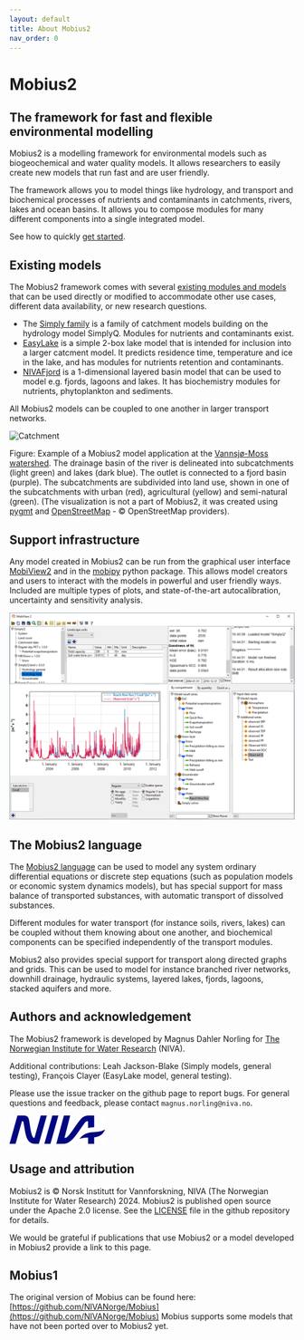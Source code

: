 ```yaml
---
layout: default
title: About Mobius2
nav_order: 0
---
```


# Mobius2

## The framework for fast and flexible environmental modelling

Mobius2 is a modelling framework for environmental models such as biogeochemical and water quality models. It allows researchers to easily create new models that run fast and are user friendly.

The framework allows you to model things like hydrology, and transport and biochemical processes of nutrients and contaminants in catchments, rivers, lakes and ocean basins. It allows you to compose modules for many different components into a single integrated model.

See how to quickly [get started](gettingstarted/gettingstarted.html).

## Existing models

The Mobius2 framework comes with several [existing modules and models](existingmodels/existingmodels.html) that can be used directly or modified to accommodate other use cases, different data availability, or new research questions.
- The [Simply family](existingmodels/simply.html) is a family of catchment models building on the hydrology model SimplyQ. Modules for nutrients and contaminants exist.
- [EasyLake](existingmodels/easylake.html) is a simple 2-box lake model that is intended for inclusion into a larger catcment model. It predicts residence time, temperature and ice in the lake, and has modules for nutrients retention and contaminants.
- [NIVAFjord](existingmodels/nivafjord.html) is a 1-dimensional layered basin model that can be used to model e.g. fjords, lagoons and lakes. It has biochemistry modules for nutrients, phytoplankton and sediments.

All Mobius2 models can be coupled to one another in larger transport networks.

![Catchment](img/catchment_3d_plot.png)

Figure: Example of a Mobius2 model application at the [Vannsjø-Moss watershed](https://en.wikipedia.org/wiki/Vansj%C3%B8). The drainage basin of the river is delineated into subcatchments (light green) and lakes (dark blue). The outlet is connected to a fjord basin (purple). The subcatchments are subdivided into land use, shown in one of the subcatchments with urban (red), agricultural (yellow) and semi-natural (green). (The visualization is not a part of Mobius2, it was created using [pygmt](https://www.pygmt.org/latest/) and [OpenStreetMap](https://www.openstreetmap.org/copyright) - © OpenStreetMap providers).

## Support infrastructure

Any model created in Mobius2 can be run from the graphical user interface [MobiView2](mobiviewdocs/mobiview.html) and in the [mobipy](mobipydocs/mobipy.html) python package. This allows model creators and users to interact with the models in powerful and user friendly ways. Included are multiple types of plots, and state-of-the-art autocalibration, uncertainty and sensitivity analysis.

![MobiView2](img/mobiview_front.png)

## The Mobius2 language

The [Mobius2 language](mobius2docs/language.html) can be used to model any system ordinary differential equations or discrete step equations (such as population models or economic system dynamics models), but has special support for mass balance of transported substances, with automatic transport of dissolved substances.

Different modules for water transport (for instance soils, rivers, lakes) can be coupled without them knowing about one another, and biochemical components can be specified independently of the transport modules.

Mobius2 also provides special support for transport along directed graphs and grids. This can be used to model for instance branched river networks, downhill drainage, hydraulic systems, layered lakes, fjords, lagoons, stacked aquifers and more.

## Authors and acknowledgement

The Mobius2 framework is developed by Magnus Dahler Norling for [The Norwegian Institute for Water Research](https://www.niva.no/en) (NIVA).

Additional contributions:
Leah Jackson-Blake (Simply models, general testing), François Clayer (EasyLake model, general testing).

Please use the issue tracker on the github page to report bugs. For general questions and feedback, please contact `magnus.norling@niva.no`.

[![NIVA](img/niva.png)](https://www.niva.no/en)

## Usage and attribution

Mobius2 is © Norsk Institutt for Vannforskning, NIVA (The Norwegian Institute for Water Research) 2024. Mobius2 is published open source under the Apache 2.0 license. See the [LICENSE](https://github.com/NIVANorge/Mobius2/blob/main/LICENSE) file in the github repository for details.

We would be grateful if publications that use Mobius2 or a model developed in Mobius2 provide a link to this page.

## Mobius1

The original version of Mobius can be found here:
[https://github.com/NIVANorge/Mobius](https://github.com/NIVANorge/Mobius)
Mobius supports some models that have not been ported over to Mobius2 yet.

